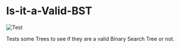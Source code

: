 # Is-it-a-Valid-BST

![Test](https://github.com/banevare/Reverse-Linked-List/workflows/Test/badge.svg)

Tests some Trees to see if they are a valid Binary Search Tree or not.
